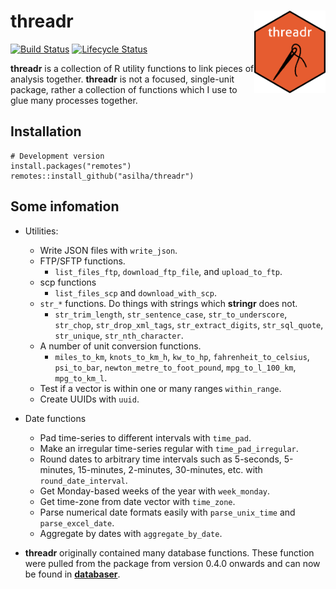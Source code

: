 # **threadr** <a href='https://github.com/skgrange/threadr'><img src='man/figures/logo.png' align="right" height="131.5" /></a>

[![Build Status](https://travis-ci.org/skgrange/threadr.svg?branch=master)](https://travis-ci.org/skgrange/threadr)
[![Lifecycle Status](https://img.shields.io/badge/lifecycle-maturing-blue.svg)](https://www.tidyverse.org/lifecycle/)

**threadr** is a collection of R utility functions to link pieces of analysis together. **threadr** is not a focused, single-unit package, rather a collection of functions which I use to glue many processes together.

## Installation

```
# Development version
install.packages("remotes")
remotes::install_github("asilha/threadr")
```

## Some infomation

  - Utilities:
    - Write JSON files with `write_json`. 
    - FTP/SFTP functions. 
      - `list_files_ftp`, `download_ftp_file`, and `upload_to_ftp`.
    - scp functions
      - `list_files_scp` and `download_with_scp`. 
    - `str_*` functions. Do things with strings which **stringr** does not. 
      - `str_trim_length`, `str_sentence_case`, `str_to_underscore`, `str_chop`, `str_drop_xml_tags`, `str_extract_digits`, `str_sql_quote`, `str_unique`, `str_nth_character`.
    - A number of unit conversion functions.
      - `miles_to_km`, `knots_to_km_h`, `kw_to_hp`, `fahrenheit_to_celsius`, `psi_to_bar`, `newton_metre_to_foot_pound`, `mpg_to_l_100_km`, `mpg_to_km_l`. 
    - Test if a vector is within one or many ranges `within_range`.
    - Create UUIDs with `uuid`. 

  - Date functions
    - Pad time-series to different intervals with `time_pad`. 
    - Make an irregular time-series regular with `time_pad_irregular`. 
    - Round dates to arbitrary time intervals such as 5-seconds, 5-minutes, 15-minutes, 2-minutes, 30-minutes, etc. with `round_date_interval`.
    - Get Monday-based weeks of the year with `week_monday`. 
    - Get time-zone from date vector with `time_zone`.
    - Parse numerical date formats easily with `parse_unix_time` and `parse_excel_date`.
    - Aggregate by dates with `aggregate_by_date`. 

  - **threadr** originally contained many database functions. These function were pulled from the package from version 0.4.0 onwards and can now be found in [**databaser**](https://github.com/skgrange/databaser).  
